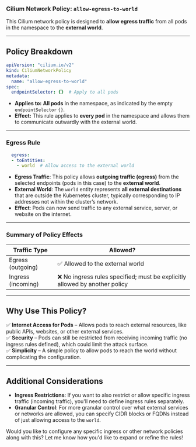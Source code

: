 ### **Cilium Network Policy: `allow-egress-to-world`**

This Cilium network policy is designed to **allow egress traffic** from all pods in the namespace to the **external world**.

---

## **Policy Breakdown**
```yaml
apiVersion: "cilium.io/v2"
kind: CiliumNetworkPolicy
metadata:
  name: "allow-egress-to-world"
spec:
  endpointSelector: {}  # Apply to all pods
```
- **Applies to:** **All pods** in the namespace, as indicated by the empty `endpointSelector` `{}`.
- **Effect:** This rule applies to **every pod** in the namespace and allows them to communicate outwardly with the external world.

---

### **Egress Rule**
```yaml
  egress:
  - toEntities:
    - world  # Allow access to the external world
```
- **Egress Traffic**: This policy allows **outgoing traffic (egress)** from the selected endpoints (pods in this case) to the **external world**.
- **External World**: The `world` entity represents **all external destinations** that are outside the Kubernetes cluster, typically corresponding to IP addresses not within the cluster’s network.
- **Effect**: Pods can now send traffic to any external service, server, or website on the internet.

---

### **Summary of Policy Effects**
| **Traffic Type**       | **Allowed?** |
|------------------------|-------------|
| Egress (outgoing)      | ✅ Allowed to the external world |
| Ingress (incoming)     | ❌ No ingress rules specified; must be explicitly allowed by another policy |

---

## **Why Use This Policy?**
✅ **Internet Access for Pods** – Allows pods to reach external resources, like public APIs, websites, or other external services.  
✅ **Security** – Pods can still be restricted from receiving incoming traffic (no ingress rules defined), which could limit the attack surface.  
✅ **Simplicity** – A simple policy to allow pods to reach the world without complicating the configuration.

---

## **Additional Considerations**
- **Ingress Restrictions**: If you want to also restrict or allow specific ingress traffic (incoming traffic), you'll need to define ingress rules separately.
- **Granular Control**: For more granular control over what external services or networks are allowed, you can specify CIDR blocks or FQDNs instead of just allowing access to the `world`.

Would you like to configure any specific ingress or other network policies along with this? Let me know how you'd like to expand or refine the rules!